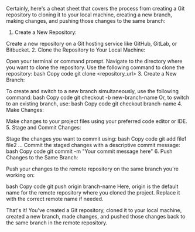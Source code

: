 Certainly, here's a cheat sheet that covers the process from creating a Git repository to cloning it to your local machine, creating a new branch, making changes, and pushing those changes to the same branch:

1. Create a New Repository:

Create a new repository on a Git hosting service like GitHub, GitLab, or Bitbucket.
2. Clone the Repository to Your Local Machine:

Open your terminal or command prompt.
Navigate to the directory where you want to clone the repository.
Use the following command to clone the repository:
bash
Copy code
git clone <repository_url>
3. Create a New Branch:

To create and switch to a new branch simultaneously, use the following command:
bash
Copy code
git checkout -b new-branch-name
Or, to switch to an existing branch, use:
bash
Copy code
git checkout branch-name
4. Make Changes:

Make changes to your project files using your preferred code editor or IDE.
5. Stage and Commit Changes:

Stage the changes you want to commit using:
bash
Copy code
git add file1 file2 ...
Commit the staged changes with a descriptive commit message:
bash
Copy code
git commit -m "Your commit message here"
6. Push Changes to the Same Branch:

Push your changes to the remote repository on the same branch you're working on:

bash
Copy code
git push origin branch-name
Here, origin is the default name for the remote repository where you cloned the project. Replace it with the correct remote name if needed.

That's it! You've created a Git repository, cloned it to your local machine, created a new branch, made changes, and pushed those changes back to the same branch in the remote repository.